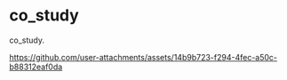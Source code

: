 # co_study

co_study.

https://github.com/user-attachments/assets/14b9b723-f294-4fec-a50c-b88312eaf0da
